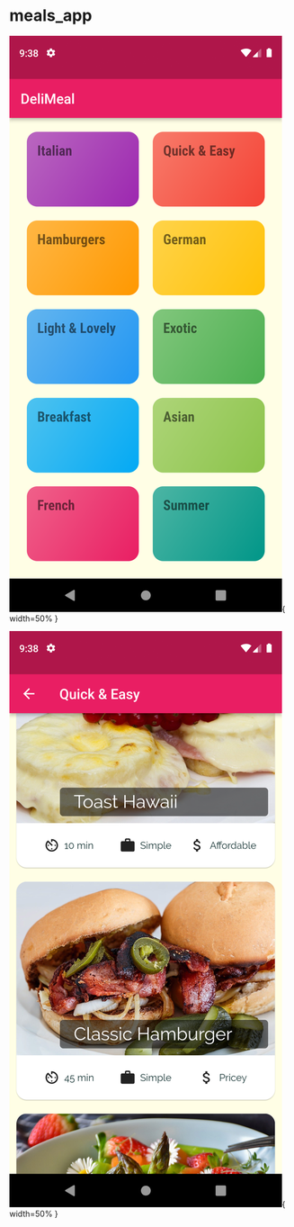 # meals_app

![Home](./images/Screenshot_1632926298.png){ width=50% }

![CategoryMealScreen](./images/Screenshot_1632926308.png){ width=50% }
